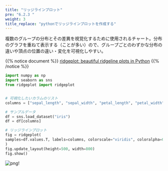```yaml
---
title: "リッジラインプロット"
pre: "6.2.3 "
weight: 3
title_replace: "pythonでリッジラインプロットを作成する"
---
```


複数のグループの分布とその差異を視覚化するために使用されるチャート。分布のグラフを重ねて表示する（ことが多い）ので、グループごとのわずかな分布の違いや頂点の位置の違い・変化を可視化しやすい。

{{% notice document %}}
[ridgeplot: beautiful ridgeline plots in Python](https://github.com/tpvasconcelos/ridgeplot)
{{% /notice %}}

```python
import numpy as np
import seaborn as sns
from ridgeplot import ridgeplot


# 可視化したいカラムのリスト
columns = ["sepal_length", "sepal_width", "petal_length", "petal_width"]

# サンプルデータ
df = sns.load_dataset("iris")
df = df[columns]

# リッジラインプロット
fig = ridgeplot(
samples=df.values.T, labels=columns, colorscale="viridis", coloralpha=0.6
)
fig.update_layout(height=500, width=800)
fig.show()
```

![png](/images/visualize/distribution/ridgeline.png)!
